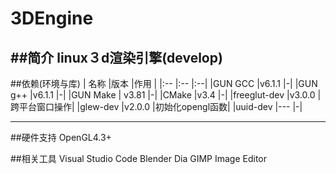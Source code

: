 # 3DEngine

##简介
    linux３d渲染引擎(develop)
----

##依赖(环境与库)
| 名称            |版本       |作用 |
|:--            |:--        |:--|
|GUN GCC        |v6.1.1     |-|
|GUN g++        |v6.1.1     |-|
|GUN Make       | v3.81     |-|
|CMake          |v3.4       |-|
|freeglut-dev   |v3.0.0     |跨平台窗口操作|
|glew-dev       |v2.0.0     |初始化opengl函数|
|uuid-dev       |---        |-|

---

##硬件支持
    OpenGL4.3+


##相关工具
    Visual Studio Code
    Blender
    Dia
    GIMP Image Editor
